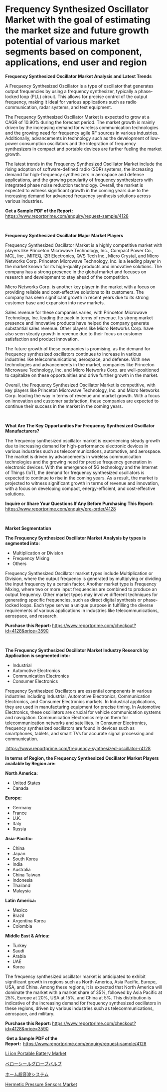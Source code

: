<p><h1>Frequency Synthesized Oscillator Market with the goal of estimating the market size and future growth potential of various market segments based on component, applications, end user and region</h1></p><p><strong>Frequency Synthesized Oscillator Market Analysis and Latest Trends</strong></p>
<p><p>A Frequency Synthesized Oscillator is a type of oscillator that generates output frequencies by using a frequency synthesizer, typically a phase-locked loop (PLL) circuit. This allows for precise control of the output frequency, making it ideal for various applications such as radio communication, radar systems, and test equipment.</p><p>The Frequency Synthesized Oscillator Market is expected to grow at a CAGR of 10.90% during the forecast period. The market growth is mainly driven by the increasing demand for wireless communication technologies and the growing need for frequency agile RF sources in various industries. Additionally, advancements in technology such as the development of low-power consumption oscillators and the integration of frequency synthesizers in compact and portable devices are further fueling the market growth.</p><p>The latest trends in the Frequency Synthesized Oscillator Market include the rising adoption of software-defined radio (SDR) systems, the increasing demand for high-frequency synthesizers in aerospace and defense applications, and the growing popularity of frequency synthesizers with integrated phase noise reduction technology. Overall, the market is expected to witness significant growth in the coming years due to the increasing demand for advanced frequency synthesis solutions across various industries.</p></p>
<p><strong>Get a Sample PDF of the Report:&nbsp;</strong> <a href="https://www.reportprime.com/enquiry/request-sample/4128">https://www.reportprime.com/enquiry/request-sample/4128</a></p>
<p>&nbsp;</p>
<p><strong>Frequency Synthesized Oscillator Major Market Players</strong></p>
<p><p>Frequency Synthesized Oscillator Market is a highly competitive market with players like Princeton Microwave Technology, Inc., Compact Power Co., MCL, Inc., MITEQ, I2R Electronics, QVS Tech Inc., Micro Crystal, and Micro Networks Corp. Princeton Microwave Technology, Inc. is a leading player in the market known for its high-quality products and innovative solutions. The company has a strong presence in the global market and focuses on research and development to stay ahead of the competition.</p><p>Micro Networks Corp. is another key player in the market with a focus on providing reliable and cost-effective solutions to its customers. The company has seen significant growth in recent years due to its strong customer base and expansion into new markets.</p><p>Sales revenue for these companies varies, with Princeton Microwave Technology, Inc. leading the pack in terms of revenue. Its strong market presence and innovative products have helped the company generate substantial sales revenue. Other players like Micro Networks Corp. have also seen steady growth in revenue due to their focus on customer satisfaction and product innovation.</p><p>The future growth of these companies is promising, as the demand for frequency synthesized oscillators continues to increase in various industries like telecommunications, aerospace, and defense. With new technologies and advancements in the market, companies like Princeton Microwave Technology, Inc. and Micro Networks Corp. are well-positioned to capitalize on these opportunities and drive further growth in the market.</p><p>Overall, the Frequency Synthesized Oscillator Market is competitive, with key players like Princeton Microwave Technology, Inc. and Micro Networks Corp. leading the way in terms of revenue and market growth. With a focus on innovation and customer satisfaction, these companies are expected to continue their success in the market in the coming years.</p></p>
<p>&nbsp;</p>
<p><strong>What Are The Key Opportunities For Frequency Synthesized Oscillator Manufacturers?</strong></p>
<p><p>The frequency synthesized oscillator market is experiencing steady growth due to increasing demand for high-performance electronic devices in various industries such as telecommunications, automotive, and aerospace. The market is driven by advancements in wireless communication technologies and the growing need for precise frequency generation in electronic devices. With the emergence of 5G technology and the Internet of Things (IoT), the demand for frequency synthesized oscillators is expected to continue to rise in the coming years. As a result, the market is projected to witness significant growth in terms of revenue and innovation, with a focus on developing compact, energy-efficient, and cost-effective solutions.</p></p>
<p><strong>Inquire or Share Your Questions If Any Before Purchasing This Report:</strong> <a href="https://www.reportprime.com/enquiry/pre-order/4128">https://www.reportprime.com/enquiry/pre-order/4128</a></p>
<p>&nbsp;</p>
<p><strong>Market Segmentation</strong></p>
<p><strong>The Frequency Synthesized Oscillator Market Analysis by types is segmented into:</strong></p>
<p><ul><li>Multiplication or Division</li><li>Frequency Mixing</li><li>Others</li></ul></p>
<p><p>Frequency Synthesized Oscillator market types include Multiplication or Division, where the output frequency is generated by multiplying or dividing the input frequency by a certain factor. Another market type is Frequency Mixing, where two or more input frequencies are combined to produce an output frequency. Other market types may involve different techniques for generating specific frequencies, such as direct digital synthesis or phase-locked loops. Each type serves a unique purpose in fulfilling the diverse requirements of various applications in industries like telecommunications, aerospace, and research.</p></p>
<p><strong>Purchase this Report:&nbsp;</strong><a href="https://www.reportprime.com/checkout?id=4128&price=3590">https://www.reportprime.com/checkout?id=4128&price=3590</a></p>
<p>&nbsp;</p>
<p><strong>The Frequency Synthesized Oscillator Market Industry Research by Application is segmented into:</strong></p>
<p><ul><li>Industrial</li><li>Automotive Electronics</li><li>Communication Electronics</li><li>Consumer Electronics</li></ul></p>
<p><p>Frequency Synthesized Oscillators are essential components in various industries including Industrial, Automotive Electronics, Communication Electronics, and Consumer Electronics markets. In Industrial applications, they are used in manufacturing equipment for precise timing. In Automotive Electronics, these oscillators are crucial for vehicle communication systems and navigation. Communication Electronics rely on them for telecommunication networks and satellites. In Consumer Electronics, frequency synthesized oscillators are found in devices such as smartphones, tablets, and smart TVs for accurate signal processing and communication.</p></p>
<p><a href="https://www.reportprime.com/frequency-synthesized-oscillator-r4128">&nbsp;https://www.reportprime.com/frequency-synthesized-oscillator-r4128</a></p>
<p><strong>In terms of Region, the Frequency Synthesized Oscillator Market Players available by Region are:</strong></p>
<p>
    <p> <strong> North America: </strong>
        <ul>
            <li>United States</li>
            <li>Canada</li>
        </ul>
        </p> 
    <p> <strong> Europe: </strong>
        <ul>
            <li>Germany</li>
            <li>France</li>
            <li>U.K.</li>
            <li>Italy</li>
            <li>Russia</li>
        </ul>
        </p> 
    <p> <strong> Asia-Pacific: </strong>
        <ul>
            <li>China</li>
            <li>Japan</li>
            <li>South Korea</li>
            <li>India</li>
            <li>Australia</li>
            <li>China Taiwan</li>
            <li>Indonesia</li>
            <li>Thailand</li>
            <li>Malaysia</li>
        </ul>
        </p> 
    <p> <strong> Latin America: </strong>
        <ul>
            <li>Mexico</li>
            <li>Brazil</li>
            <li>Argentina Korea</li>
            <li>Colombia</li>
        </ul>
        </p> 
    <p> <strong> Middle East & Africa: </strong>
        <ul>
            <li>Turkey</li>
            <li>Saudi</li>
            <li>Arabia</li>
            <li>UAE</li>
            <li>Korea</li>
        </ul>
    </p>
    </p>
<p><p>The frequency synthesized oscillator market is anticipated to exhibit significant growth in regions such as North America, Asia Pacific, Europe, USA, and China. Among these regions, it is expected that North America will dominate the market with a market share of 35%, followed by Asia Pacific at 25%, Europe at 20%, USA at 15%, and China at 5%. This distribution is indicative of the increasing demand for frequency synthesized oscillators in these regions, driven by various industries such as telecommunications, aerospace, and military.</p></p>
<p><strong>Purchase this Report: </strong><a href="https://www.reportprime.com/checkout?id=4128&price=3590">https://www.reportprime.com/checkout?id=4128&price=3590</a></p>
<p>&nbsp;<strong>Get a Sample PDF of the Report:&nbsp;&nbsp;</strong><a href="https://www.reportprime.com/enquiry/request-sample/4128">https://www.reportprime.com/enquiry/request-sample/4128</a></p>
<p><strong></strong></p>
<p><p><a href="https://github.com/singletonthaxterkelliehr2df/Market-Research-Report-List-2/blob/main/li-ion-portable-battery-market.md">Li ion Portable Battery Market</a></p><p><a href="https://github.com/VernieBarton2023/Market-Research-Report-List-1/blob/main/354763773414.md">ベローシールグローブバルブ</a></p><p><a href="https://github.com/LenoraKris2023/Market-Research-Report-List-1/blob/main/316490673413.md">ホーム超音波システム</a></p><p><a href="https://github.com/kufem1/Market-Research-Report-List-2/blob/main/hermetic-pressure-sensors-market.md">Hermetic Pressure Sensors Market</a></p></p>